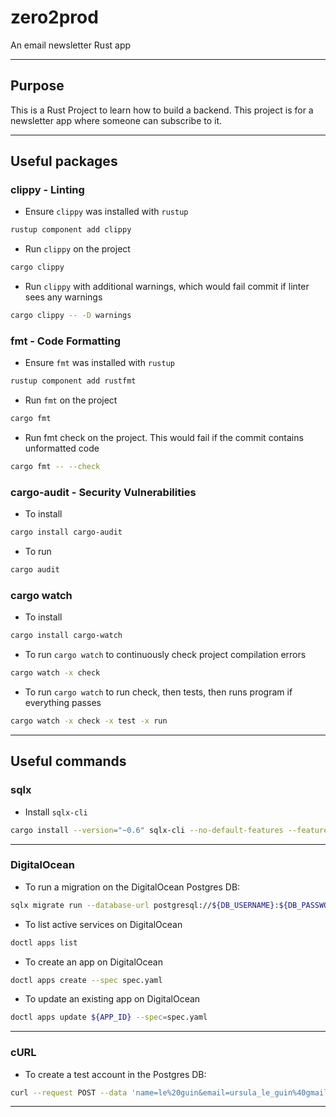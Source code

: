 # zero2prod
An email newsletter Rust app

---

## Purpose
This is a Rust Project to learn how to build a backend. This project is for a newsletter app where someone can subscribe to it.

---

## Useful packages

### clippy - Linting
- Ensure `clippy` was installed with `rustup`
```bash
rustup component add clippy
```
- Run `clippy` on the project
```bash
cargo clippy
```
- Run `clippy` with additional warnings, which would fail commit if linter sees any warnings
```bash
cargo clippy -- -D warnings
```

### fmt - Code Formatting
- Ensure `fmt` was installed with `rustup`
```bash
rustup component add rustfmt
```
- Run `fmt` on the project
```bash
cargo fmt
```
- Run fmt check on the project. This would fail if the commit contains unformatted code
```bash
cargo fmt -- --check
```

### cargo-audit - Security Vulnerabilities
- To install
```bash
cargo install cargo-audit
```
- To run
```bash
cargo audit
```

### cargo watch
- To install
```bash
cargo install cargo-watch
```
- To run `cargo watch` to continuously check project compilation errors
```bash
cargo watch -x check
```
- To run `cargo watch` to run check, then tests, then runs program if everything passes
```bash
cargo watch -x check -x test -x run
```

---

## Useful commands

### sqlx
- Install `sqlx-cli`
```bash
cargo install --version="~0.6" sqlx-cli --no-default-features --features rustls,postgres
```

---

### DigitalOcean
- To run a migration on the DigitalOcean Postgres DB:
```bash
sqlx migrate run --database-url postgresql://${DB_USERNAME}:${DB_PASSWORD}@${DB_URL}:${DB_PORT}/newsletter?sslmode=require --connect-timeout 90
```
- To list active services on DigitalOcean
```bash
doctl apps list
```
- To create an app on DigitalOcean
```bash
doctl apps create --spec spec.yaml
```
- To update an existing app on DigitalOcean
```bash
doctl apps update ${APP_ID} --spec=spec.yaml
```

---

### cURL
- To create a test account in the Postgres DB:
```bash
curl --request POST --data 'name=le%20guin&email=ursula_le_guin%40gmail.com' http://localhost/subscriptions --verbose
```

---
  